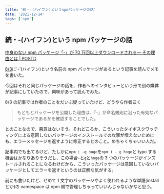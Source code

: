 ```yaml
---
title: '続・-(ハイフン)というnpmパッケージの話'
date: '2021-12-14'
tags: ['npm']
---
```


## 続・-(ハイフン)という npm パッケージの話

[中身のない npm パッケージ「\-」が 70 万回以上ダウンロードされる— その理由とは \| POSTD](https://postd.cc/empty-npm-package-has-over-700-000-downloads-heres-why/)

[8/3](/posts/2021-08-03/)に'-'(ハイフン)という名前の npm パッケージがあるという記事を読んでメモを書いた。

今回はそれと同じパッケージの話を、作者へのインタビューという形で別の媒体が記事にしていたので、興味があって読んでみた。

8/3 の記事では作者のことをだいぶ疑っていたけど、どうやら作者曰く

> もともとパッケージを公開した理由は、『-』が命名規則に沿った有効なパッケージであるかを確認することでした。

とのことなので、悪意はないそう。それどころか、こういったタイポスクワッティングによる意図しないパッケージのインストールでの攻撃が増えないためにも、エラーメッセージを返すように修正するとのこと。めちゃくちゃいい人だ。

記事内でも出てるけど、たしかに`npm i -g hoge`を`npm i - g hoge`と typo する機会はかなりありそうだし、この場合`-`と`g`と`hoge`の 3 つのパッケージがインストールされることになるわけだから、こういったパッケージは意図していないパッケージとしてエラーを返すというのは正解な気がする。

前にも書いたけど、せめて 1 文字のパッケージやよく使われるような単語(install とか)の namespace は npm 側で管理しちゃっていいんじゃないかなと思う。
